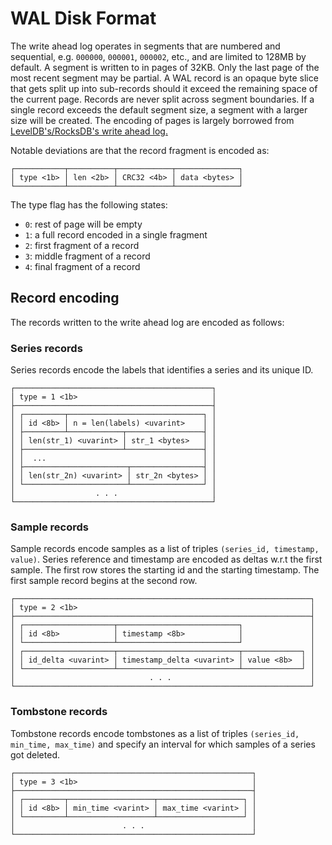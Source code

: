 # WAL Disk Format

The write ahead log operates in segments that are numbered and sequential,
e.g. `000000`, `000001`, `000002`, etc., and are limited to 128MB by default.
A segment is written to in pages of 32KB. Only the last page of the most recent segment
may be partial. A WAL record is an opaque byte slice that gets split up into sub-records
should it exceed the remaining space of the current page. Records are never split across
segment boundaries. If a single record exceeds the default segment size, a segment with
a larger size will be created.
The encoding of pages is largely borrowed from [LevelDB's/RocksDB's write ahead log.](https://github.com/facebook/rocksdb/wiki/Write-Ahead-Log-File-Format)

Notable deviations are that the record fragment is encoded as:

```
┌───────────┬──────────┬────────────┬──────────────┐
│ type <1b> │ len <2b> │ CRC32 <4b> │ data <bytes> │
└───────────┴──────────┴────────────┴──────────────┘
```

The type flag has the following states:

* `0`: rest of page will be empty
* `1`: a full record encoded in a single fragment
* `2`: first fragment of a record
* `3`: middle fragment of a record
* `4`: final fragment of a record

## Record encoding

The records written to the write ahead log are encoded as follows:

### Series records

Series records encode the labels that identifies a series and its unique ID.

```
┌────────────────────────────────────────────┐
│ type = 1 <1b>                              │
├────────────────────────────────────────────┤
│ ┌─────────┬──────────────────────────────┐ │
│ │ id <8b> │ n = len(labels) <uvarint>    │ │
│ ├─────────┴────────────┬─────────────────┤ │
│ │ len(str_1) <uvarint> │ str_1 <bytes>   │ │
│ ├──────────────────────┴─────────────────┤ │
│ │  ...                                   │ │
│ ├───────────────────────┬────────────────┤ │
│ │ len(str_2n) <uvarint> │ str_2n <bytes> │ │
│ └───────────────────────┴────────────────┘ │
│                  . . .                     │
└────────────────────────────────────────────┘
```

### Sample records

Sample records encode samples as a list of triples `(series_id, timestamp, value)`.
Series reference and timestamp are encoded as deltas w.r.t the first sample.
The first row stores the starting id and the starting timestamp.
The first sample record begins at the second row.

```
┌──────────────────────────────────────────────────────────────────┐
│ type = 2 <1b>                                                    │
├──────────────────────────────────────────────────────────────────┤
│ ┌────────────────────┬───────────────────────────┐               │
│ │ id <8b>            │ timestamp <8b>            │               │
│ └────────────────────┴───────────────────────────┘               │
│ ┌────────────────────┬───────────────────────────┬─────────────┐ │
│ │ id_delta <uvarint> │ timestamp_delta <uvarint> │ value <8b>  │ │
│ └────────────────────┴───────────────────────────┴─────────────┘ │
│                              . . .                               │
└──────────────────────────────────────────────────────────────────┘
```

### Tombstone records

Tombstone records encode tombstones as a list of triples `(series_id, min_time, max_time)`
and specify an interval for which samples of a series got deleted.

```
┌─────────────────────────────────────────────────────┐
│ type = 3 <1b>                                       │
├─────────────────────────────────────────────────────┤
│ ┌─────────┬───────────────────┬───────────────────┐ │
│ │ id <8b> │ min_time <varint> │ max_time <varint> │ │
│ └─────────┴───────────────────┴───────────────────┘ │
│                        . . .                        │
└─────────────────────────────────────────────────────┘
```